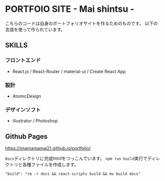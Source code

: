# PORTFOIO SITE - Mai shintsu -

こちらのコードは自身のポートフォリオサイトを作るためのものです。
以下の言語を使って作られています。

## SKILLS
### フロントエンド
 - React.js /  React-Router / material-ui / Create React App

### 設計
 - AtomicDesign

### デザインソフト
 - illustrator / Photoshop

## Github Pages
https://imamamamai21.github.io/portfolio/

`Docs`ディレクトリに完成htmlをつっこんでいます。
`npm run build`実行でディレクトリと各種ファイルを作成します。

```
"build": "rm -r docs && react-scripts build && mv build docs"
```
